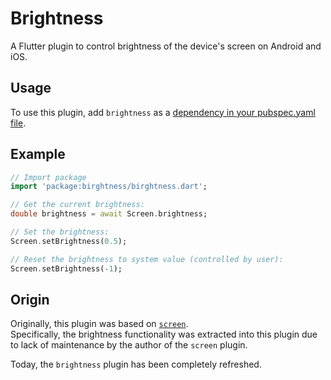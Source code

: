 # Brightness
A Flutter plugin to control brightness of the device's screen on Android and iOS.

## Usage
To use this plugin, add `brightness` as a [dependency in your pubspec.yaml file](https://flutter.io/platform-plugins/).


## Example
``` dart
// Import package
import 'package:birghtness/birghtness.dart';

// Get the current brightness:
double brightness = await Screen.brightness;

// Set the brightness:
Screen.setBrightness(0.5);

// Reset the brightness to system value (controlled by user):
Screen.setBrightness(-1);
```
## Origin

Originally, this plugin was based on [`screen`](https://pub.dev/packages/screen).  
Specifically, the brightness functionality was extracted into this plugin due to lack of maintenance
by the author of the `screen` plugin.

Today, the `brightness` plugin has been completely refreshed.
